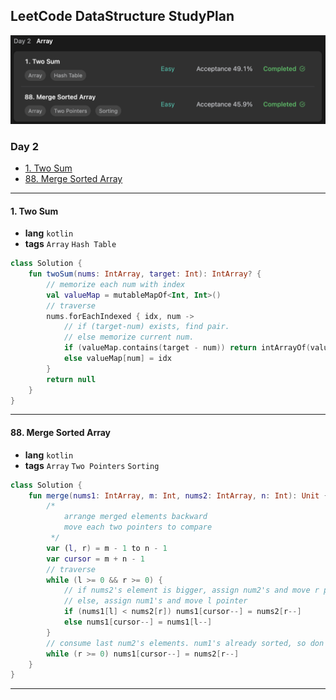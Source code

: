 ## LeetCode DataStructure StudyPlan

<img src="../../assets/leetcode_ds_lv1_day2.png" alt="leetcode_data_structure_level1_day2" style="zoom:50%;" />

### Day 2

- [1. Two Sum](https://leetcode.com/problems/two-sum/?envType=study-plan&id=data-structure-i)
- [88. Merge Sorted Array](https://leetcode.com/problems/merge-sorted-array/?envType=study-plan&id=data-structure-i)

---

#### 1. Two Sum

- **lang**  `kotlin` 
- **tags**  `Array` `Hash Table` 

```kotlin
class Solution {
    fun twoSum(nums: IntArray, target: Int): IntArray? {
        // memorize each num with index
        val valueMap = mutableMapOf<Int, Int>()
        // traverse
        nums.forEachIndexed { idx, num ->
            // if (target-num) exists, find pair.
            // else memorize current num.
            if (valueMap.contains(target - num)) return intArrayOf(valueMap[target-num]!!, idx)
            else valueMap[num] = idx
        }
        return null
    }
}
```

---

#### 88. Merge Sorted Array

- **lang** `kotlin`
- **tags** `Array` `Two Pointers` `Sorting`

```kotlin
class Solution {
    fun merge(nums1: IntArray, m: Int, nums2: IntArray, n: Int): Unit {
        /*
            arrange merged elements backward
            move each two pointers to compare
         */
        var (l, r) = m - 1 to n - 1
        var cursor = m + n - 1
        // traverse
        while (l >= 0 && r >= 0) {
            // if nums2's element is bigger, assign num2's and move r pointer
            // else, assign num1's and move l pointer
            if (nums1[l] < nums2[r]) nums1[cursor--] = nums2[r--]
            else nums1[cursor--] = nums1[l--]
        }
        // consume last num2's elements. num1's already sorted, so don't need to assign
        while (r >= 0) nums1[cursor--] = nums2[r--]
    }
}
```

---

